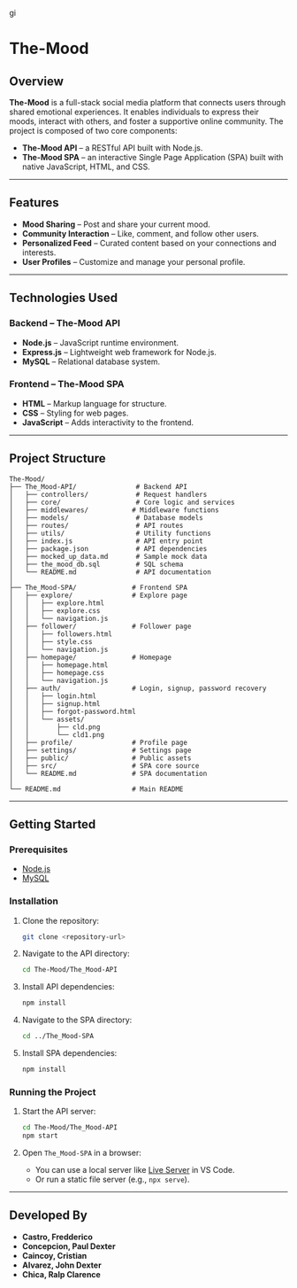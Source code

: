 gi

# The-Mood

## Overview

**The-Mood** is a full-stack social media platform that connects users through shared emotional experiences. It enables individuals to express their moods, interact with others, and foster a supportive online community. The project is composed of two core components:

- **The-Mood API** – a RESTful API built with Node.js.
- **The-Mood SPA** – an interactive Single Page Application (SPA) built with native JavaScript, HTML, and CSS.

---

## Features

- **Mood Sharing** – Post and share your current mood.
- **Community Interaction** – Like, comment, and follow other users.
- **Personalized Feed** – Curated content based on your connections and interests.
- **User Profiles** – Customize and manage your personal profile.

---

## Technologies Used

### Backend – The-Mood API

- **Node.js** – JavaScript runtime environment.
- **Express.js** – Lightweight web framework for Node.js.
- **MySQL** – Relational database system.

### Frontend – The-Mood SPA

- **HTML** – Markup language for structure.
- **CSS** – Styling for web pages.
- **JavaScript** – Adds interactivity to the frontend.

---

## Project Structure

```
The-Mood/
├── The_Mood-API/               # Backend API
│   ├── controllers/            # Request handlers
│   ├── core/                   # Core logic and services
│   ├── middlewares/           # Middleware functions
│   ├── models/                 # Database models
│   ├── routes/                 # API routes
│   ├── utils/                  # Utility functions
│   ├── index.js                # API entry point
│   ├── package.json            # API dependencies
│   ├── mocked_up_data.md       # Sample mock data
│   ├── the_mood_db.sql         # SQL schema
│   └── README.md               # API documentation
│
├── The_Mood-SPA/              # Frontend SPA
│   ├── explore/               # Explore page
│   │   ├── explore.html
│   │   ├── explore.css
│   │   └── navigation.js
│   ├── follower/              # Follower page
│   │   ├── followers.html
│   │   ├── style.css
│   │   └── navigation.js
│   ├── homepage/              # Homepage
│   │   ├── homepage.html
│   │   ├── homepage.css
│   │   └── navigation.js
│   ├── auth/                  # Login, signup, password recovery
│   │   ├── login.html
│   │   ├── signup.html
│   │   ├── forgot-password.html
│   │   └── assets/
│   │       ├── cld.png
│   │       └── cld1.png
│   ├── profile/               # Profile page
│   ├── settings/              # Settings page
│   ├── public/                # Public assets
│   ├── src/                   # SPA core source
│   └── README.md              # SPA documentation
│
└── README.md                  # Main README
```

---

## Getting Started

### Prerequisites

- [Node.js](https://nodejs.org/)
- [MySQL](https://www.mysql.com/)

### Installation

1. Clone the repository:
    ```bash
    git clone <repository-url>
    ```

2. Navigate to the API directory:
    ```bash
    cd The-Mood/The_Mood-API
    ```

3. Install API dependencies:
    ```bash
    npm install
    ```

4. Navigate to the SPA directory:
    ```bash
    cd ../The_Mood-SPA
    ```

5. Install SPA dependencies:
    ```bash
    npm install
    ```

### Running the Project

1. Start the API server:
    ```bash
    cd The-Mood/The_Mood-API
    npm start
    ```

2. Open `The_Mood-SPA` in a browser:
    - You can use a local server like [Live Server](https://marketplace.visualstudio.com/items?itemName=ritwickdey.LiveServer) in VS Code.
    - Or run a static file server (e.g., `npx serve`).

---

## Developed By

- **Castro, Fredderico**
- **Concepcion, Paul Dexter**
- **Caincoy, Cristian**
- **Alvarez, John Dexter**
- **Chica, Ralp Clarence**

